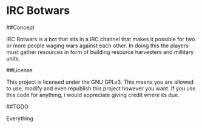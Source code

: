 # IRC Botwars

##Concept

IRC Botwars is a bot that sits in a IRC channel that makes it possible for two or more people waging wars against each other. In doing this the players must gather resources in form of building resource harvesters and millitary units. 

##License

This project is licensed under the GNU GPLv3. This means you are allowed to use, modify and even republish this project however you want. If you use this code for anything, i would appreciate giving credit where its due. 

##TODO

Everything

